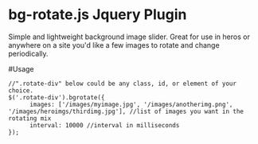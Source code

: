 # bg-rotate.js Jquery Plugin
Simple and lightweight background image slider. Great for use in heros or anywhere on a site you'd like a few images to rotate and change periodically.

#Usage
```
//".rotate-div" below could be any class, id, or element of your choice.
$('.rotate-div').bgrotate({
      images: ['/images/myimage.jpg', '/images/anotherimg.png', '/images/heroimgs/thirdimg.jpg'], //list of images you want in the rotating mix
      interval: 10000 //interval in milliseconds
});
```

